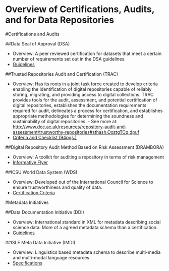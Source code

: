 Overview of Certifications, Audits, and  for Data Repositories
================================================

#Certifications and Audits

##Data Seal of Approval (DSA)
- Overview: A peer reviewed certification for datasets that meet a certain number of requirements set out in the DSA guidelines.
- [Guidelines](http://datasealofapproval.org/en/information/guidelines/)

##Trusted Repositories Audit and Certification (TRAC)
- Overview: Has its roots in a joint task force created to develop criteria enabling the identification of digital repositories capable of reliably storing, migrating, and providing access to digital collections. TRAC provides tools for the audit, assessment, and potential certification of digital repositories, establishes the documentation requirements required for audit, delineates a process for certification, and establishes appropriate methodologies for determining the soundness and sustainability of digital repositories. - See more at: http://www.dcc.ac.uk/resources/repository-audit-and-assessment/trustworthy-repositories#sthash.OoztgTCq.dpuf
- [Criteria and Checklist (94pgs.)](http://www.crl.edu/sites/default/files/d6/attachments/pages/trac_0.pdf)

##Digital Repository Audit Method Based on Risk Assessment (DRAMBORA)
- Overview: A toolkit for auditing a repository in terms of risk management
- [Informative Flyer](http://www.repositoryaudit.eu/img/drambora_flyer.pdf)

##ICSU World Data System (WDS)
- Overview: Developed out of the International Council for Science to ensure trustworthiness and quality of data.
- [Certification Criteria](https://www.icsu-wds.org/files/wds-certification-summary-11-june-2012.pdf)

#Metadata Initiatives

##Data Documentation Initiative (DDI)
- Overview: International standard in XML for metadata describing social science data. More of a agreed metadata schema than a certification.
- [Guidelines](http://www.ddialliance.org/resources/publications/working/BestPractices/DataLifeCycle)

##ISLE Meta Data Initiative (IMDI)
- Overview: Linguistics based metadata schema to describe multi-media and multi-modal language resources
- [Specifications]()